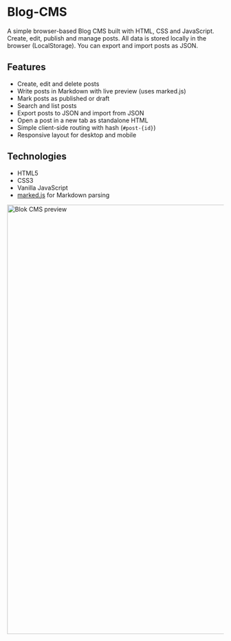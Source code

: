 # Blog-CMS

A simple browser-based Blog CMS built with HTML, CSS and JavaScript.  
Create, edit, publish and manage posts. All data is stored locally in the browser (LocalStorage). You can export and import posts as JSON.

## Features
- Create, edit and delete posts
- Write posts in Markdown with live preview (uses marked.js)
- Mark posts as published or draft
- Search and list posts
- Export posts to JSON and import from JSON
- Open a post in a new tab as standalone HTML
- Simple client-side routing with hash (`#post-{id}`)
- Responsive layout for desktop and mobile

## Technologies
- HTML5
- CSS3
- Vanilla JavaScript
- [marked.js](https://marked.js.org/) for Markdown parsing

<img src="Movie App/pictures/MovieApp.png" alt="Blok CMS preview" width="1000">

